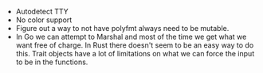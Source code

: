 - Autodetect TTY
- No color support
- Figure out a way to not have polyfmt always need to be mutable.
- In Go we can attempt to Marshal and most of the time we get what we want free of charge. In Rust there doesn't seem
  to be an easy way to do this. Trait objects have a lot of limitations on what we can force the input to be in
  the functions.
